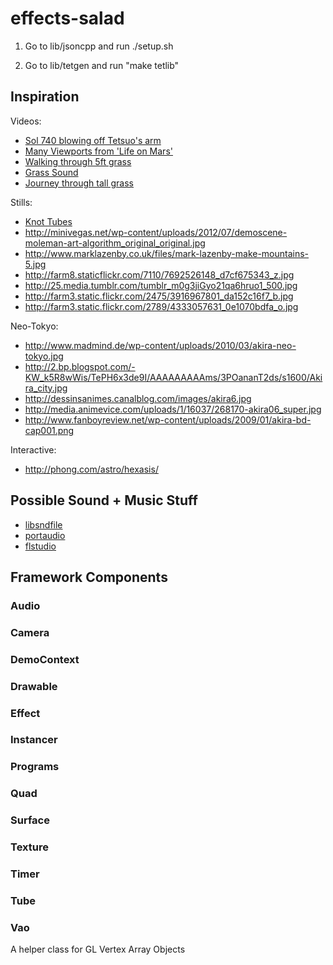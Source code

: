 effects-salad
=============

1) Go to lib/jsoncpp and run ./setup.sh

2) Go to lib/tetgen and run "make tetlib"

Inspiration
-----------
Videos:
  * [Sol 740 blowing off Tetsuo's arm](http://www.youtube.com/watch?feature=player_detailpage&v=LALsuMWv2ps#t=178s)
  * [Many Viewports from 'Life on Mars'](http://www.youtube.com/watch?v=yIMP6-KBSCs#t=17s)
  * [Walking through 5ft grass](http://www.youtube.com/watch?feature=player_detailpage&v=y0AexwPTz1k#t=40s)
  * [Grass Sound](http://www.youtube.com/watch?v=ldGw2mJA5_o&feature=related)
  * [Journey through tall grass](http://www.youtube.com/watch?v=Hsw0trAkKuE&feature=related)

Stills:
  * [Knot Tubes](http://www.originalsoundversion.com/wp-content/uploads/2008/12/badloop_luo.jpg)
  * http://minivegas.net/wp-content/uploads/2012/07/demoscene-moleman-art-algorithm_original_original.jpg
  * http://www.marklazenby.co.uk/files/mark-lazenby-make-mountains-5.jpg
  * http://farm8.staticflickr.com/7110/7692526148_d7cf675343_z.jpg
  * http://25.media.tumblr.com/tumblr_m0g3jiGyo21qa6hruo1_500.jpg
  * http://farm3.static.flickr.com/2475/3916967801_da152c16f7_b.jpg
  * http://farm3.static.flickr.com/2789/4333057631_0e1070bdfa_o.jpg

Neo-Tokyo:
  * http://www.madmind.de/wp-content/uploads/2010/03/akira-neo-tokyo.jpg
  * http://2.bp.blogspot.com/-KW_k5R8wWis/TePH6x3de9I/AAAAAAAAAms/3POananT2ds/s1600/Akira_city.jpg
  * http://dessinsanimes.canalblog.com/images/akira6.jpg
  * http://media.animevice.com/uploads/1/16037/268170-akira06_super.jpg
  * http://www.fanboyreview.net/wp-content/uploads/2009/01/akira-bd-cap001.png

Interactive:
  * http://phong.com/astro/hexasis/

Possible Sound + Music Stuff
----------------------------
  * [libsndfile](http://www.mega-nerd.com/libsndfile)
  * [portaudio](http://www.portaudio.com)
  * [flstudio](http://www.image-line.com/documents/flstudio.html)

Framework Components
--------------------

### Audio

### Camera

### DemoContext

### Drawable

### Effect

### Instancer

### Programs

### Quad

### Surface

### Texture

### Timer

### Tube

### Vao

A helper class for GL Vertex Array Objects





